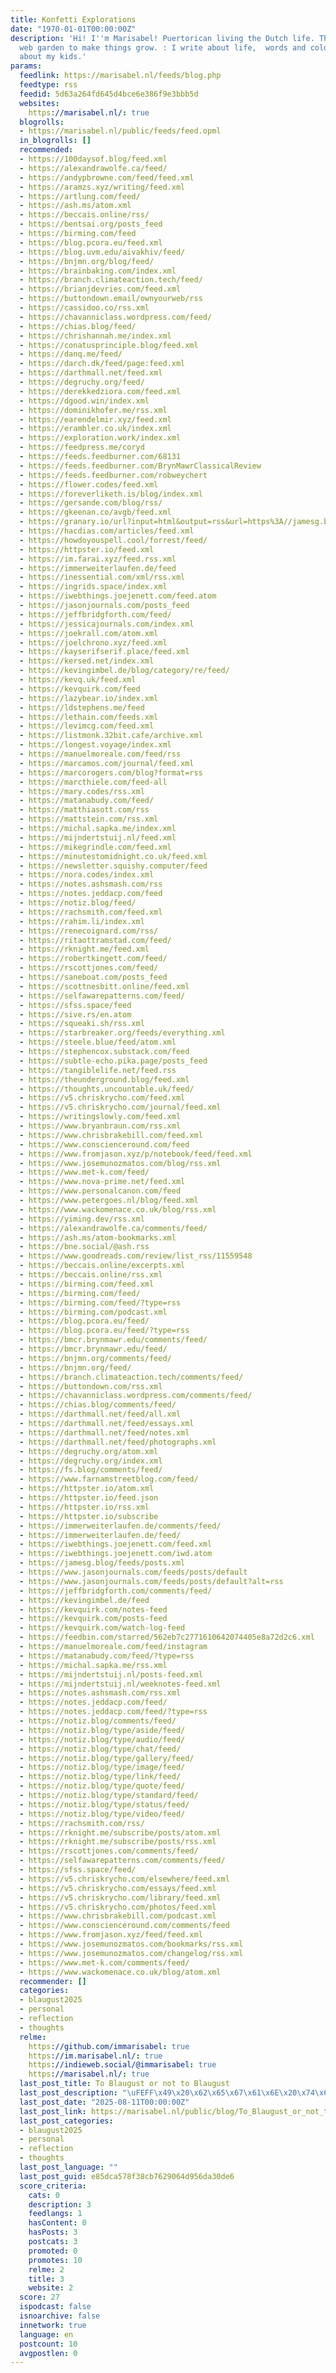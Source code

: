 ```yaml
---
title: Konfetti Explorations
date: "1970-01-01T00:00:00Z"
description: 'Hi! I''m Marisabel! Puertorican living the Dutch life. This is my personal
  web garden to make things grow. : I write about life,  words and colors. Sometimes
  about my kids.'
params:
  feedlink: https://marisabel.nl/feeds/blog.php
  feedtype: rss
  feedid: 5d63a264fd645d4bce6e386f9e3bbb5d
  websites:
    https://marisabel.nl/: true
  blogrolls:
  - https://marisabel.nl/public/feeds/feed.opml
  in_blogrolls: []
  recommended:
  - https://100daysof.blog/feed.xml
  - https://alexandrawolfe.ca/feed/
  - https://andypbrowne.com/feed/feed.xml
  - https://aramzs.xyz/writing/feed.xml
  - https://artlung.com/feed/
  - https://ash.ms/atom.xml
  - https://beccais.online/rss/
  - https://bentsai.org/posts_feed
  - https://birming.com/feed
  - https://blog.pcora.eu/feed.xml
  - https://blog.uvm.edu/aivakhiv/feed/
  - https://bnjmn.org/blog/feed/
  - https://brainbaking.com/index.xml
  - https://branch.climateaction.tech/feed/
  - https://brianjdevries.com/feed.xml
  - https://buttondown.email/ownyourweb/rss
  - https://cassidoo.co/rss.xml
  - https://chavanniclass.wordpress.com/feed/
  - https://chias.blog/feed/
  - https://chrishannah.me/index.xml
  - https://conatusprinciple.blog/feed.xml
  - https://danq.me/feed/
  - https://darch.dk/feed/page:feed.xml
  - https://darthmall.net/feed.xml
  - https://degruchy.org/feed/
  - https://derekkedziora.com/feed.xml
  - https://dgood.win/index.xml
  - https://dominikhofer.me/rss.xml
  - https://earendelmir.xyz/feed.xml
  - https://erambler.co.uk/index.xml
  - https://exploration.work/index.xml
  - https://feedpress.me/coryd
  - https://feeds.feedburner.com/68131
  - https://feeds.feedburner.com/BrynMawrClassicalReview
  - https://feeds.feedburner.com/robweychert
  - https://flower.codes/feed.xml
  - https://foreverliketh.is/blog/index.xml
  - https://gersande.com/blog/rss/
  - https://gkeenan.co/avgb/feed.xml
  - https://granary.io/url?input=html&output=rss&url=https%3A//jamesg.blog
  - https://hacdias.com/articles/feed.xml
  - https://howdoyouspell.cool/forrest/feed/
  - https://httpster.io/feed.xml
  - https://im.farai.xyz/feed.rss.xml
  - https://immerweiterlaufen.de/feed
  - https://inessential.com/xml/rss.xml
  - https://ingrids.space/index.xml
  - https://iwebthings.joejenett.com/feed.atom
  - https://jasonjournals.com/posts_feed
  - https://jeffbridgforth.com/feed/
  - https://jessicajournals.com/index.xml
  - https://joekrall.com/atom.xml
  - https://joelchrono.xyz/feed.xml
  - https://kayserifserif.place/feed.xml
  - https://kersed.net/index.xml
  - https://kevingimbel.de/blog/category/re/feed/
  - https://kevq.uk/feed.xml
  - https://kevquirk.com/feed
  - https://lazybear.io/index.xml
  - https://ldstephens.me/feed
  - https://lethain.com/feeds.xml
  - https://levimcg.com/feed.xml
  - https://listmonk.32bit.cafe/archive.xml
  - https://longest.voyage/index.xml
  - https://manuelmoreale.com/feed/rss
  - https://marcamos.com/journal/feed.xml
  - https://marcorogers.com/blog?format=rss
  - https://marcthiele.com/feed-all
  - https://mary.codes/rss.xml
  - https://matanabudy.com/feed/
  - https://matthiasott.com/rss
  - https://mattstein.com/rss.xml
  - https://michal.sapka.me/index.xml
  - https://mijndertstuij.nl/feed.xml
  - https://mikegrindle.com/feed.xml
  - https://minutestomidnight.co.uk/feed.xml
  - https://newsletter.squishy.computer/feed
  - https://nora.codes/index.xml
  - https://notes.ashsmash.com/rss
  - https://notes.jeddacp.com/feed
  - https://notiz.blog/feed/
  - https://rachsmith.com/feed.xml
  - https://rahim.li/index.xml
  - https://renecoignard.com/rss/
  - https://ritaottramstad.com/feed/
  - https://rknight.me/feed.xml
  - https://robertkingett.com/feed/
  - https://rscottjones.com/feed/
  - https://saneboat.com/posts_feed
  - https://scottnesbitt.online/feed.xml
  - https://selfawarepatterns.com/feed/
  - https://sfss.space/feed
  - https://sive.rs/en.atom
  - https://squeaki.sh/rss.xml
  - https://starbreaker.org/feeds/everything.xml
  - https://steele.blue/feed/atom.xml
  - https://stephencox.substack.com/feed
  - https://subtle-echo.pika.page/posts_feed
  - https://tangiblelife.net/feed.rss
  - https://theunderground.blog/feed.xml
  - https://thoughts.uncountable.uk/feed/
  - https://v5.chriskrycho.com/feed.xml
  - https://v5.chriskrycho.com/journal/feed.xml
  - https://writingslowly.com/feed.xml
  - https://www.bryanbraun.com/rss.xml
  - https://www.chrisbrakebill.com/feed.xml
  - https://www.conscienceround.com/feed
  - https://www.fromjason.xyz/p/notebook/feed/feed.xml
  - https://www.josemunozmatos.com/blog/rss.xml
  - https://www.met-k.com/feed/
  - https://www.nova-prime.net/feed.xml
  - https://www.personalcanon.com/feed
  - https://www.petergoes.nl/blog/feed.xml
  - https://www.wackomenace.co.uk/blog/rss.xml
  - https://yiming.dev/rss.xml
  - https://alexandrawolfe.ca/comments/feed/
  - https://ash.ms/atom-bookmarks.xml
  - https://bne.social/@ash.rss
  - https://www.goodreads.com/review/list_rss/11559548
  - https://beccais.online/excerpts.xml
  - https://beccais.online/rss.xml
  - https://birming.com/feed.xml
  - https://birming.com/feed/
  - https://birming.com/feed/?type=rss
  - https://birming.com/podcast.xml
  - https://blog.pcora.eu/feed/
  - https://blog.pcora.eu/feed/?type=rss
  - https://bmcr.brynmawr.edu/comments/feed/
  - https://bmcr.brynmawr.edu/feed/
  - https://bnjmn.org/comments/feed/
  - https://bnjmn.org/feed/
  - https://branch.climateaction.tech/comments/feed/
  - https://buttondown.com/rss.xml
  - https://chavanniclass.wordpress.com/comments/feed/
  - https://chias.blog/comments/feed/
  - https://darthmall.net/feed/all.xml
  - https://darthmall.net/feed/essays.xml
  - https://darthmall.net/feed/notes.xml
  - https://darthmall.net/feed/photographs.xml
  - https://degruchy.org/atom.xml
  - https://degruchy.org/index.xml
  - https://fs.blog/comments/feed/
  - https://www.farnamstreetblog.com/feed/
  - https://httpster.io/atom.xml
  - https://httpster.io/feed.json
  - https://httpster.io/rss.xml
  - https://httpster.io/subscribe
  - https://immerweiterlaufen.de/comments/feed/
  - https://immerweiterlaufen.de/feed/
  - https://iwebthings.joejenett.com/feed.xml
  - https://iwebthings.joejenett.com/iwd.atom
  - https://jamesg.blog/feeds/posts.xml
  - https://www.jasonjournals.com/feeds/posts/default
  - https://www.jasonjournals.com/feeds/posts/default?alt=rss
  - https://jeffbridgforth.com/comments/feed/
  - https://kevingimbel.de/feed
  - https://kevquirk.com/notes-feed
  - https://kevquirk.com/posts-feed
  - https://kevquirk.com/watch-log-feed
  - https://feedbin.com/starred/562eb7c2771610642074405e8a72d2c6.xml
  - https://manuelmoreale.com/feed/instagram
  - https://matanabudy.com/feed/?type=rss
  - https://michal.sapka.me/rss.xml
  - https://mijndertstuij.nl/posts-feed.xml
  - https://mijndertstuij.nl/weeknotes-feed.xml
  - https://notes.ashsmash.com/rss.xml
  - https://notes.jeddacp.com/feed/
  - https://notes.jeddacp.com/feed/?type=rss
  - https://notiz.blog/comments/feed/
  - https://notiz.blog/type/aside/feed/
  - https://notiz.blog/type/audio/feed/
  - https://notiz.blog/type/chat/feed/
  - https://notiz.blog/type/gallery/feed/
  - https://notiz.blog/type/image/feed/
  - https://notiz.blog/type/link/feed/
  - https://notiz.blog/type/quote/feed/
  - https://notiz.blog/type/standard/feed/
  - https://notiz.blog/type/status/feed/
  - https://notiz.blog/type/video/feed/
  - https://rachsmith.com/rss/
  - https://rknight.me/subscribe/posts/atom.xml
  - https://rknight.me/subscribe/posts/rss.xml
  - https://rscottjones.com/comments/feed/
  - https://selfawarepatterns.com/comments/feed/
  - https://sfss.space/feed/
  - https://v5.chriskrycho.com/elsewhere/feed.xml
  - https://v5.chriskrycho.com/essays/feed.xml
  - https://v5.chriskrycho.com/library/feed.xml
  - https://v5.chriskrycho.com/photos/feed.xml
  - https://www.chrisbrakebill.com/podcast.xml
  - https://www.conscienceround.com/comments/feed
  - https://www.fromjason.xyz/feed/feed.xml
  - https://www.josemunozmatos.com/bookmarks/rss.xml
  - https://www.josemunozmatos.com/changelog/rss.xml
  - https://www.met-k.com/comments/feed/
  - https://www.wackomenace.co.uk/blog/atom.xml
  recommender: []
  categories:
  - blaugust2025
  - personal
  - reflection
  - thoughts
  relme:
    https://github.com/immarisabel: true
    https://im.marisabel.nl/: true
    https://indieweb.social/@immarisabel: true
    https://marisabel.nl/: true
  last_post_title: To Blaugust or not to Blaugust
  last_post_description: "\uFEFF\x49\x20\x62\x65\x67\x61\x6E\x20\x74\x68\x69\x73\x20\x69\x6E\x20\x6D\x79\x20\x6E\x6F\x74\x65\x62\x6F\x6F\x6B\x2C\x20\x62\x75\x74\x20\x73\x6F\x6D\x65\x77\x68\x65\x72\x65\x20\x62\x65\x74\x77\x65\x65\x6E\x20\x73\x65\x6E\x74\x65\x6E\x63\x65\x73\x2C\x20\x49\x20\x64\x72\x69\x66\x74\x65\x64\x20\x74\x6F\x20\x74\x68\x65\x20\x6B\x65\x79\x62\x6F\x61\x72\x64\x2E\x20\x49\u2019\x6D\x20\x6E\x6F\x74\x20\x73\x75\x72\x65\x20\x77\x68\x79\x2E\x20\x54\x68\x65\x20\x70\x65\x6E\x20\x66\x65\x6C\x74\x20\x68\x65\x61\x76\x79\x2E\x20\x54\x68\x65\x20\x77\x6F\x72\x64\x73\x20\x77\x65\x72\x65\x20\x63\x6F\x6D\x69\x6E\x67\x20\x6F\x75\x74\x20\x61\x73\x20\x69\x66\x20\x64\x72\x61\x67\x67\x65\x64\x20\x62\x79\x20\x66\x6F\x72\x63\x65\x2E\x20\x53\x6F\x20\x49\x20\x73\x61\x74\x20\x6F\x6E\x20\x6D\x79"
  last_post_date: "2025-08-11T00:00:00Z"
  last_post_link: https://marisabel.nl/public/blog/To_Blaugust_or_not_to_Blaugust
  last_post_categories:
  - blaugust2025
  - personal
  - reflection
  - thoughts
  last_post_language: ""
  last_post_guid: e85dca578f38cb7629064d956da30de6
  score_criteria:
    cats: 0
    description: 3
    feedlangs: 1
    hasContent: 0
    hasPosts: 3
    postcats: 3
    promoted: 0
    promotes: 10
    relme: 2
    title: 3
    website: 2
  score: 27
  ispodcast: false
  isnoarchive: false
  innetwork: true
  language: en
  postcount: 10
  avgpostlen: 0
---
```

